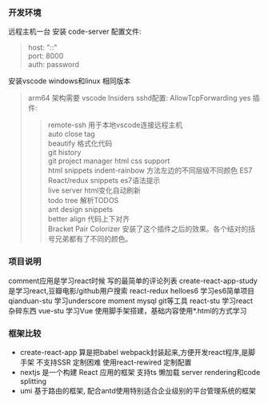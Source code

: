 ### 开发环境
远程主机一台
安装 code-server 
配置文件: 
> host: "::"      
port: 8000    
auth: password

安装vscode windows和linux 相同版本
> arm64 架构需要 vscode Insiders    sshd配置: AllowTcpForwarding yes
插件: 
>> remote-ssh 用于本地vscode连接远程主机   
   auto close tag   
   beautify 格式化代码   
   git history   
   git project manager
   html css support   
   html snippets
   indent-rainbow 方法左边的不同层级不同颜色 ES7 React/redux snippets es7语法提示   
   live server html变化自动刷新   
   todo tree 解析TODOS   
   ant design snippets   
   better align 代码上下对齐   
Bracket Pair Colorizer 安装了这个插件之后的效果。各个结对的括号兄弟都有了不同的颜色。 


### 项目说明
comment应用是学习react时候 写的最简单的评论列表
create-react-app-study 是学习react,豆瓣电影/github用户搜索 react-redux
helloes6 学习es6简单项目
qianduan-stu  学习underscore moment mysql  git等工具
react-stu 学习react 杂碎东西
vue-stu 学习Vue 使用脚手架搭建，基础内容使用*.html的方式学习

### 框架比较
- create-react-app 算是把babel webpack封装起来,方便开发react程序,是脚手架 不支持SSR 定制困难 使用react-rewired 定制配置
- nextjs 是一个构建 React 应用的框架 支持ts 懒加载 server rendering和code splitting
- umi 基于路由的框架, 配合antd使用特别适合企业级别的平台管理系统的框架


